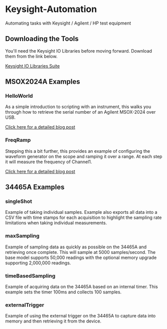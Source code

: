 # Keysight-Automation
Automating tasks with Keysight / Agilent / HP test equipment

## Downloading the Tools
You'll need the Keysight IO Libraries before moving forward. Download them from the link below. 

[Keysight IO Libraries Suite](https://www.keysight.com/en/pd-1985909/io-libraries-suite?nid=-33002.977662&cc=US&lc=eng)

## MSOX2024A Examples
### HelloWorld
As a simple introduction to scripting with an instrument, this walks you through how to retrieve the serial number of an Agilent MSOX-2024 over USB. 

[Click here for a detailed blog post](http://oshgarage.com/keysight-automation-with-python/)

### FreqRamp
Stepping this a bit further, this provides an example of configuring the waveform generator on the scope and ramping it over a range. At each step it will measure the frequency of Channel1.

[Click here for a detailed blog post](http://oshgarage.com/keysight-automation-with-python/)

## 34465A Examples
### singleShot
Example of taking individual samples. Example also exports all data into a CSV file with time stamps for each acquisition to highlight the sampling rate limitations when taking individual measurements.  

### maxSampling
Example of sampling data as quickly as possible on the 34465A and retrieving once complete. This will sample at 5000 samples/second. The base model supports 50,000 readings with the optional memory upgrade supporting 2,000,000 readings. 

### timeBasedSampling
Example of acquiring data on the 34465A based on an internal timer. This example sets the timer 100ms and collects 100 samples.  

### externalTrigger
Example of using the external trigger on the 34465A to capture data into memory and then retrieving it from the device.  